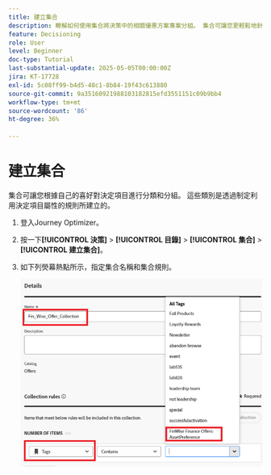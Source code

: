 ```yaml
---
title: 建立集合
description: 瞭解如何使用集合將決策中的相關優惠方案專案分組。 集合可讓您更輕鬆地針對特定主題、對象或行銷活動目標管理和組織內容。
feature: Decisioning
role: User
level: Beginner
doc-type: Tutorial
last-substantial-update: 2025-05-05T00:00:00Z
jira: KT-17728
exl-id: 5c08ff99-b4d5-48c1-8b84-19f43c613880
source-git-commit: 9a35160921988103182815efd3551151c09b9bb4
workflow-type: tm+mt
source-wordcount: '86'
ht-degree: 36%

---
```


# 建立集合

集合可讓您根據自己的喜好對決定項目進行分類和分組。 這些類別是透過制定利用決定項目屬性的規則所建立的。

1. 登入Journey Optimizer。
1. 按一下&#x200B;**[!UICONTROL 決策]** > **[!UICONTROL 目錄]** > **[!UICONTROL 集合]** > **[!UICONTROL 建立集合]**。
1. 如下列熒幕熱點所示，指定集合名稱和集合規則。

   ![create-collection](assets/fin-wise-collection.png)
